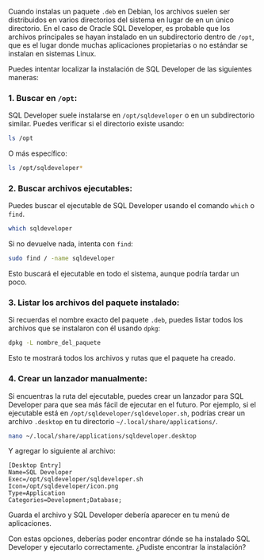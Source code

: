 Cuando instalas un paquete `.deb` en Debian, los archivos suelen ser distribuidos en varios directorios del sistema en lugar de en un único directorio. En el caso de Oracle SQL Developer, es probable que los archivos principales se hayan instalado en un subdirectorio dentro de `/opt`, que es el lugar donde muchas aplicaciones propietarias o no estándar se instalan en sistemas Linux.

Puedes intentar localizar la instalación de SQL Developer de las siguientes maneras:

### 1. **Buscar en `/opt`:**
   SQL Developer suele instalarse en `/opt/sqldeveloper` o en un subdirectorio similar. Puedes verificar si el directorio existe usando:

   ```bash
   ls /opt
   ```

   O más específico:

   ```bash
   ls /opt/sqldeveloper*
   ```

### 2. **Buscar archivos ejecutables:**
   Puedes buscar el ejecutable de SQL Developer usando el comando `which` o `find`.

   ```bash
   which sqldeveloper
   ```

   Si no devuelve nada, intenta con `find`:

   ```bash
   sudo find / -name sqldeveloper
   ```

   Esto buscará el ejecutable en todo el sistema, aunque podría tardar un poco.

### 3. **Listar los archivos del paquete instalado:**
   Si recuerdas el nombre exacto del paquete `.deb`, puedes listar todos los archivos que se instalaron con él usando `dpkg`:

   ```bash
   dpkg -L nombre_del_paquete
   ```

   Esto te mostrará todos los archivos y rutas que el paquete ha creado.

### 4. **Crear un lanzador manualmente:**
   Si encuentras la ruta del ejecutable, puedes crear un lanzador para SQL Developer para que sea más fácil de ejecutar en el futuro. Por ejemplo, si el ejecutable está en `/opt/sqldeveloper/sqldeveloper.sh`, podrías crear un archivo `.desktop` en tu directorio `~/.local/share/applications/`.

   ```bash
   nano ~/.local/share/applications/sqldeveloper.desktop
   ```

   Y agregar lo siguiente al archivo:

   ```plaintext
   [Desktop Entry]
   Name=SQL Developer
   Exec=/opt/sqldeveloper/sqldeveloper.sh
   Icon=/opt/sqldeveloper/icon.png
   Type=Application
   Categories=Development;Database;
   ```

   Guarda el archivo y SQL Developer debería aparecer en tu menú de aplicaciones.

Con estas opciones, deberías poder encontrar dónde se ha instalado SQL Developer y ejecutarlo correctamente. ¿Pudiste encontrar la instalación?
